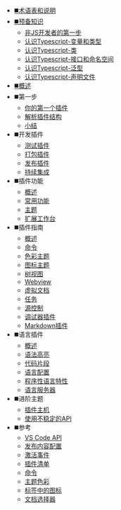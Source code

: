 * [◼️术语表和说明](/)
* [◼️预备知识](/)
    * [非JS开发者的第一步](/preknowledge/first-step.md)
    * [认识Typescript-变量和类型](/preknowledge/variable-and-type.md)
    * [认识Typescript-类](/preknowledge/class.md)
    * [认识Typescript-接口和命名空间](/preknowledge/interface-and-namespace.md)
    * [认识Typescript-泛型](/preknowledge/generics.md)
    * [认识Typescript-声明文件](/preknowledge/declaration-files.md)
* [◼️概述](/api/README)
* ◼️第一步
    * [你的第一个插件](/get-started/your-first-extension.md)
    * [解析插件结构](/get-started/extension-anatomy.md)
    * [小结](/get-started/wrapping-up.md)
* ◼️开发插件
    * [测试插件](/working-with-extensions/testing-extension.md)
    * [打包插件](/working-with-extensions/bundling-extension.md)
    * [发布插件](/working-with-extensions/publish-extension.md)
    * [持续集成](/working-with-extensions/continuous-integration.md)
* ◼️插件功能
    * [概述](/extension-capabilities/README.md)
    * [常用功能](/extension-capabilities/common-capabilities.md)
    * [主题](/extension-capabilities/theming.md)
    * [扩展工作台](/extension-capabilities/extending-workbench.md)
* ◼️插件指南
    * [概述](/extension-guides/README.md)
    * [命令](/extension-guides/command.md)
    * [色彩主题](/extension-guides/color-theme.md)
    * [图标主题](/extension-guides/icon-theme.md)
    * [树视图](/extension-guides/tree-view.md)
    * [Webview](/extension-guides/webview.md)
    * [虚拟文档](/extension-guides/virtual-documents.md)
    * [任务](/extension-guides/task-provider.md)
    * [源控制](/extension-guides/scm-provider.md)
    * [调试器插件](/extension-guides/debugger-extension.md)
    * [Markdown插件](/extension-guides/markdown-extension.md)
* ◼️语言插件
    * [概述](/language-extensions/)
    * [语法高亮](/language-extensions/syntax-highlight-guide.md)
    * [代码片段](/language-extensions/snippet-guide.md)
    * [语言配置](/language-extensions/language-configuration-guide.md)
    * [程序性语言特性](/language-extensions/programmatic-language-features.md)
    * [语言服务器](/language-extensions/language-server-extension-guide.md)
* ◼️进阶主题
    * [插件主机](/advanced-topics/extension-host.md)
    * [使用不稳定的API](/advanced-topics/using-proposed-api.md)
* ️️◼️参考
    * [VS Code API](/references/vscode-api.md)
    * [发布内容配置](/references/contribution-points.md)
    * [激活事件](/references/activation-events.md)
    * [插件清单](/references/extension-manifest.md)
    * [命令](/references/commands.md)
    * [主题色彩](/references/theme-color.md)
    * [标签中的图标](/references/icons-in-labels.md)
    * [文档选择器](/references/document-selector.md)
<!-- * ◼️快速入门 -->